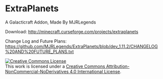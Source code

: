 # ExtraPlanets
A Galacticraft Addon, Made By MJRLegends 

Download: http://minecraft.curseforge.com/projects/extraplanets

Change Log and Future Plans: https://github.com/MJRLegends/ExtraPlanets/blob/dev_1.11.2/CHANGELOG%20AND%20FUTURE_PLANS.txt

<a rel="license" href="http://creativecommons.org/licenses/by-nc-nd/4.0/"><img alt="Creative Commons License" style="border-width:0" src="https://i.creativecommons.org/l/by-nc-nd/4.0/88x31.png" /></a><br />This work is licensed under a <a rel="license" href="http://creativecommons.org/licenses/by-nc-nd/4.0/">Creative Commons Attribution-NonCommercial-NoDerivatives 4.0 International License</a>.
